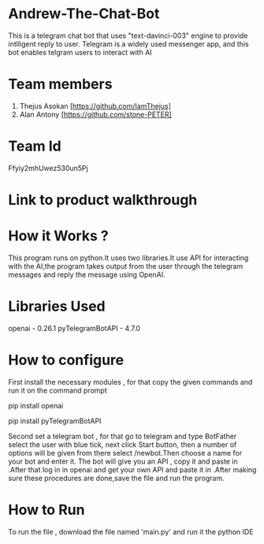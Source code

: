 # Andrew-The-Chat-Bot
This is a telegram chat bot that uses "text-davinci-003" engine
to provide intlligent reply to user. Telegram is a widely used messenger app, and this bot enables telgram users to interact with AI

# Team members
1. Thejus Asokan [https://github.com/IamThejus]
2. Alan Antony [https://github.com/stone-PETER]

# Team Id
Ffyiy2mhUwez530un5Pj
# Link to product walkthrough

# How it Works ?
This program runs on python.It uses two libraries.It use API for interacting with the AI,the program takes output from the user through the telegram messages and reply the message using OpenAI.

# Libraries Used

openai - 0.26.1
pyTelegramBotAPI - 4.7.0

# How to configure

First install the necessary modules , for that copy the given commands and run it on the command prompt

pip install openai

pip install pyTelegramBotAPI

Second set a telegram bot , for that go to telegram and type BotFather select the user with blue tick, next click Start button, then a number of options will be given from there select /newbot.Then choose a name for your bot and enter it.
The bot will give you an API , copy it and paste in <API TOKEN TELEGRAM BOT>.After that log in in openai and get your own API and paste it in <API TOKEN OPENAI>.After making sure these procedures are done,save the file and run the program.

# How to Run

To run the file , download the file named 'main.py' and run it the python IDE
